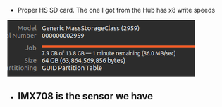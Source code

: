 
- Proper HS SD card. The one I got from the Hub has x8 write speeds
  
![](res/Pasted%20image%2020241106192352.png)

- IMX708 is the sensor we have
	- 